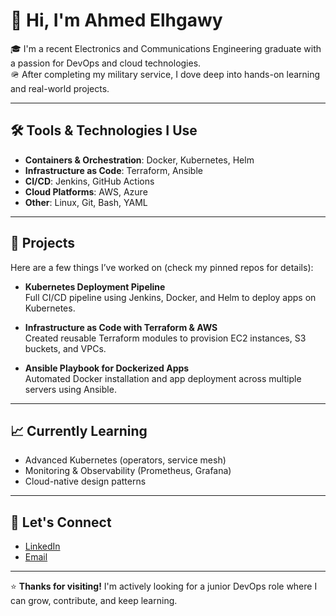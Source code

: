 # 👋 Hi, I'm Ahmed Elhgawy

🎓 I'm a recent Electronics and Communications Engineering graduate with a passion for DevOps and cloud technologies.  
🪖 After completing my military service, I dove deep into hands-on learning and real-world projects.

---

## 🛠️ Tools & Technologies I Use
- **Containers & Orchestration**: Docker, Kubernetes, Helm  
- **Infrastructure as Code**: Terraform, Ansible  
- **CI/CD**: Jenkins, GitHub Actions  
- **Cloud Platforms**: AWS, Azure  
- **Other**: Linux, Git, Bash, YAML

---

## 🚀 Projects
Here are a few things I’ve worked on (check my pinned repos for details):

- **Kubernetes Deployment Pipeline**  
  Full CI/CD pipeline using Jenkins, Docker, and Helm to deploy apps on Kubernetes.

- **Infrastructure as Code with Terraform & AWS**  
  Created reusable Terraform modules to provision EC2 instances, S3 buckets, and VPCs.

- **Ansible Playbook for Dockerized Apps**  
  Automated Docker installation and app deployment across multiple servers using Ansible.

---

## 📈 Currently Learning
- Advanced Kubernetes (operators, service mesh)
- Monitoring & Observability (Prometheus, Grafana)
- Cloud-native design patterns

---

## 🤝 Let's Connect
- [LinkedIn](https://linkedin.com/in/ahmed-mahmoud-a16310268)
- [Email](ahmadinejad.am50@gmail.com)

---

⭐️ **Thanks for visiting!** I'm actively looking for a junior DevOps role where I can grow, contribute, and keep learning.
